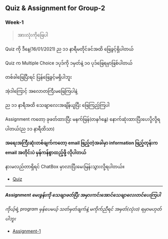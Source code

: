 ## Quiz & Assignment for Group-2

### Week-1

> အားလုံးကိုဖြေပါ

Quiz ကို ဒီနေ့(16/01/2021) ည ၁၁ နာရီမတိုင်ခင်အထိ ဖြေခွင့်ရှိပါတယ်

Quiz က Multiple Choice ၁ပုဒ်ကို ၁မှတ်နဲ့ ၁၀ ပုဒ်ဖြေရမှာဖြစ်ပါတယ်

တစ်ခါဖြေပြီးရင် ပြန်ဖြေခွင့်မရှိပါဘူး

အဲ့ဒါကြောင့် အလောတကြီးမဖြေကြပါနဲ့

ည ၁၁ နာရီအထိ သေချာလေးအချိန်ယူပြီး ဖြေကြည့်ကြပါ

Assignment ကတော့ ခုဖတ်ထားပြီး မနက်ဖြန်(တနင်္ဂနွေ) နောက်ဆုံးထားပြီးပေးပို့လို့ရပါတယ်(ည ၁၁ နာရီထိသာ)

**အရေးအကြီးဆုံးတစ်ချက်ကတော့ email ဖြည့်တဲ့အခါမှာ information ဖြည့်တုန်းက email အတိုင်းပဲ မှန်ကန်စွာထည့်ဖို့ လိုပါတယ်**

နားမလည်တာရှိရင် ChatBox မှာလာပြီးမေးမြန်းသွားလို့ရပါတယ်။

* [Quiz](https://docs.google.com/forms/d/e/1FAIpQLScYoZXgJLM_zcfRKRDU3MUVioHcI9UaHuNWXNFqct1-LzY-jw/viewform?usp=sf_link)

<hr>

***Assignment မေးခွန်းကို သေချာဖတ်ပြီး အမှားကင်းအောင်သေချာလေးတင်ပေးကြပါ***

*ကိုယ့်ရဲ့ program မှန်ပေမယ့် သတ်မှတ်ချက်နဲ့ မကိုက်ညီရင် အမှတ်(လုံးဝ) ရမှာမဟုတ်ပါဘူး*

* [Assignment-1](./g2_w1_asm1.md)